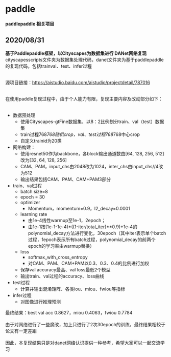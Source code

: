 # paddle
**paddlepaddle 相关项目**<br>

## 2020/08/31
**基于Paddlepaddle框架，以Cityscapes为数据集进行 DANet网络复现**<br>
cityscapesscripts文件夹为数据集处理代码，danet文件夹为基于paddlepaddle的复现代码，包括trainval、test、infer过程<br><br>

源项目链接：https://aistudio.baidu.com/aistudio/projectdetail/787016<br><br>

在使用paddle复现过程中，由于个人能力有限，复现主要内容及改动部分如下：<br>
<br>
* 数据预处理<br>
	* 使用Cityscapes-gtFine数据集，以8：2比例划分train、val（test）数据集<br>
	* train过程768*768随机crop，val、test过程768*768中心crop<br>
	* 自定义trainid为20类<br>
* 网络构建：<br>
	* 使用resnet50作为backbone，各block输出通道数由[64, 128, 256, 512]改为[32, 64, 128, 256]<br>
	* CAM、PAM，input_chs由2048改为1024，inter_chs由input_chs//4改为512<br>
	* 输出结果包括CAM、PAM、CAM+PAM3部分<br>
* train、val过程<br>
	* batch size=8<br>
	* epoch = 30<br>
	* optimizer<br>
		* Momentum，momentum=0.9，l2_decay=0.0001<br>
	* learning rate<br>
		* 由1e-4线性warmup至1e-1，2epoch；<br>
		* 由1e-1按(1e-1-1e-4)*((1-iter/total_iter)**0.9)+1e-4的polynomial_decay方法进行变化，30epoch（其中iter表示单个batch过程，1epoch表示所有batch过程，polynomial_decay的前两个epoch的学习率由warmup替换）<br>
	* loss<br>
		* softmax_with_cross_entropy<br>
		* 对CAM、PAM、CAM+PAM以0.3、0.3、0.4的比例进行加权<br>
	* 保存val accuracy最高、val loss最低2个模型<br>
	* 输出train、val过程的accuracy、loss曲线<br>
* test过程<br>
	* 计算并输出混淆矩阵、各类iou、miou、fwiou等指标<br>
* infer过程<br>
	* 对图像进行推理预测


最终结果：best val acc 0.8627，miou 0.4063，fwiou 0.7784<br>
<br>
由于对网络进行了一些魔改，加上只进行了2次30epoch的训练，最终结果相较于论文有一定差距<br>
<br>
因此，本复现结果只是对danet网络认识提供一种参考，希望大家可以一起交流学习<br>

